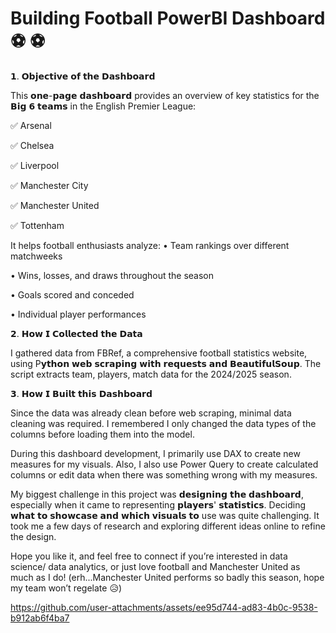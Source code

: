 # Building Football PowerBI Dashboard ⚽ ⚽ 

𝟭. 𝗢𝗯𝗷𝗲𝗰𝘁𝗶𝘃𝗲 𝗼𝗳 𝘁𝗵𝗲 𝗗𝗮𝘀𝗵𝗯𝗼𝗮𝗿𝗱

This 𝗼𝗻𝗲-𝗽𝗮𝗴𝗲 𝗱𝗮𝘀𝗵𝗯𝗼𝗮𝗿𝗱 provides an overview of key statistics for the 𝗕𝗶𝗴 𝟲 𝘁𝗲𝗮𝗺𝘀 in the English Premier League:

✅ Arsenal

✅ Chelsea

✅ Liverpool

✅ Manchester City

✅ Manchester United

✅ Tottenham

It helps football enthusiasts analyze:
• Team rankings over different matchweeks

• Wins, losses, and draws throughout the season

• Goals scored and conceded

• Individual player performances

𝟮. 𝗛𝗼𝘄 𝗜 𝗖𝗼𝗹𝗹𝗲𝗰𝘁𝗲𝗱 𝘁𝗵𝗲 𝗗𝗮𝘁𝗮

I gathered data from FBRef, a comprehensive football statistics website, using P𝘆𝘁𝗵𝗼𝗻 𝘄𝗲𝗯 𝘀𝗰𝗿𝗮𝗽𝗶𝗻𝗴 𝘄𝗶𝘁𝗵 𝗿𝗲𝗾𝘂𝗲𝘀𝘁𝘀 𝗮𝗻𝗱 𝗕𝗲𝗮𝘂𝘁𝗶𝗳𝘂𝗹𝗦𝗼𝘂𝗽. The script extracts team, players, match data for the 2024/2025 season.

𝟯. 𝗛𝗼𝘄 𝗜 𝗕𝘂𝗶𝗹𝘁 𝘁𝗵𝗶𝘀 𝗗𝗮𝘀𝗵𝗯𝗼𝗮𝗿𝗱 

Since the data was already clean before web scraping, minimal data cleaning was required. I remembered I only changed the data types of the columns before loading them into the model.

During this dashboard development, I primarily use DAX to create new measures for my visuals. Also, I also use Power Query to create calculated columns or edit data when there was something wrong with my measures.

My biggest challenge in this project was 𝗱𝗲𝘀𝗶𝗴𝗻𝗶𝗻𝗴 𝘁𝗵𝗲 𝗱𝗮𝘀𝗵𝗯𝗼𝗮𝗿𝗱, especially when it came to representing 𝗽𝗹𝗮𝘆𝗲𝗿𝘀' 𝘀𝘁𝗮𝘁𝗶𝘀𝘁𝗶𝗰𝘀. Deciding 𝘄𝗵𝗮𝘁 𝘁𝗼 𝘀𝗵𝗼𝘄𝗰𝗮𝘀𝗲 𝗮𝗻𝗱 𝘄𝗵𝗶𝗰𝗵 𝘃𝗶𝘀𝘂𝗮𝗹𝘀 𝘁𝗼 use was quite challenging. It took me a few days of research and exploring different ideas online to refine the design.

Hope you like it, and feel free to connect if you’re interested in data science/ data analytics, or just love football and Manchester United as much as I do! (erh...Manchester United performs so badly this season, hope my team won’t regelate 😥)

https://github.com/user-attachments/assets/ee95d744-ad83-4b0c-9538-b912ab6f4ba7
